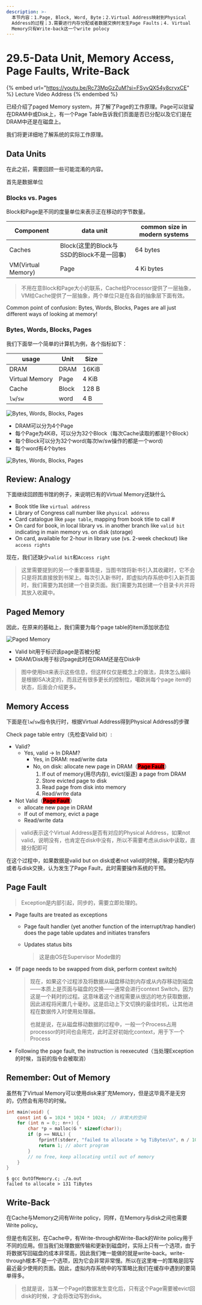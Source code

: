 ```yaml
---
description: >-
  本节内容：1.Page, Block, Word, Byte；2.Virtual Address映射到Physical
  Address的过程；3.需要进行内存分配或者数据交换时发生Page Faults；4. Virtual
  Memory只有Write-back这一个write polocy
---
```


# 29.5-Data Unit, Memory Access, Page Faults, Write-Back

{% embed url="https://youtu.be/Rc73MpGzZuM?si=FSyvQX54y8cryxCE" %}
Lecture Video Address
{% endembed %}

已经介绍了paged Memory system，并了解了Page的工作原理。Page可以驻留在DRAM中或Disk上，有一个Page Table告诉我们页面是否已分配以及它们是在DRAM中还是在磁盘上。

我们将更详细地了解系统的实际工作原理。

## Data Units

在此之前，需要回顾一些可能混淆的内容。

首先是数据单位

### Blocks vs. Pages

Block和Page是不同的度量单位来表示正在移动的字节数量。

| Component          | data unit                      | common size in modern systems |
| ------------------ | ------------------------------ | ----------------------------- |
| Caches             | Block(这里的Block与SSD的Block不是一回事) | 64 bytes                      |
| VM(Virtual Memory) | Page                           | 4 Ki bytes                    |

> 不用在意Block和Page大小的联系，Cache给Processor提供了一层抽象，VM给Cache提供了一层抽象，两个单位只是在各自的抽象层下面有效。

Common point of confusion: Bytes, Words, Blocks, Pages are all just different ways of looking at memory!

### Bytes, Words, Blocks, Pages

我们下面举一个简单的计算机为例，各个指标如下：

| usage          | Unit  | Size  |
| -------------- | ----- | ----- |
| DRAM           | DRAM  | 16KiB |
| Virtual Memory | Page  | 4 KiB |
| Cache          | Block | 128 B |
| `lw`/`sw`      | word  | 4 B   |

![Bytes, Words, Blocks, Pages](.image/image-20240627132724652.png)

* DRAM可以分为4个Page
* 每个Page为4KiB，可以分为32个Block（每次Cache读取的都是1个Block）
* 每个Block可以分为32个word(每次lw/sw操作的都是一个word)
* 每个word有4个bytes

![Bytes, Words, Blocks, Pages](.image/image-20240626162925891.png)

## Review: Analogy

下面继续回顾图书馆的例子，来说明已有的Virtual Memory还缺什么

* Book title like `virtual address`
* Library of Congress call number like `physical address`
* Card catalogue like `page table`, mapping from book title to call #
* On card for book, in local library vs. in another branch like `valid bit` indicating in main memory vs. on disk (storage)
* On card, available for 2-hour in library use (vs. 2-week checkout) like `access rights`

现在，我们还缺少`valid bit`和`Access right`

> 这里需要提到的另一个重要事情是，当图书馆将新书引入其收藏时，它不会只是将其直接放到书架上。每次引入新书时，即虚拟内存系统中引入新页面时，我们需要为其创建一个目录页面。我们需要为其创建一个目录卡片并将其放入收藏中。

## Paged Memory

因此，在原来的基础上，我们需要为每个page table的item添加状态位

![Paged Memory](.image/image-20240626163055403.png)

* Valid bit用于标识该page是否被分配
* DRAM/Disk用于标识page此时在DRAM还是在Disk中

> 图中使用bit来表示这些信息，但这样仅仅是概念上的做法，具体怎么编码是根据ISA决定的，而且还有很多更长的控制位，噶欧尚每个page item的状态，后面会介绍更多。

## Memory Access

下面是在`lw`/`sw`指令执行时，根据Virtual Address得到Physical Address的步骤

Check page table entry（先检查Valid bit）:

* Valid?
  * Yes, valid → In DRAM?
    * Yes, in DRAM: read/write data
    * No, on disk: allocate new page in DRAM（<mark style="background-color:red;">**Page Fault**</mark>）
      1. If out of memory(用尽内存), evict(驱逐) a page from DRAM
      2. Store evicted page to disk
      3. Read page from disk into memory
      4. Read/write data
* Not Valid（<mark style="background-color:red;">**Page Fault**</mark>）
  * allocate new page in DRAM
  * If out of memory, evict a page
  * Read/write data

> valid表示这个Virtual Address是否有对应的Physical Address，如果not valid，说明没有，也肯定在disk中没有，所以不需要考虑从disk中读取，直接分配即可

在这个过程中，如果数据是valid but on disk或者not valid的时候，需要分配内存或者与disk交换，认为发生了Page Fault，此时需要操作系统的干预。

## Page Fault

> Exception是内部引起，同步的，需要立即处理的。

* Page faults are treated as exceptions
  * Page fault handler (yet another function of the interrupt/trap handler) does the page table updates and initiates transfers
  *   Updates status bits

      > 这是由OS在Supervisor Mode做的
*   (If page needs to be swapped from disk, perform context switch)

    > 现在，如果这个过程涉及将数据从磁盘移动到内存或从内存移动到磁盘——本质上是页面与磁盘的交换——通常会进行context Switch，因为这是一个耗时的过程。这意味着这个进程需要从很远的地方获取数据，因此进程将闲置几十毫秒。这是启动上下文切换的最佳时机，让其他进程在数据传入时使用处理器。
    >
    > 也就是说，在从磁盘移动数据的过程中，一般一个Process占用processor的时间也会用完，此时正好初始化context，用于下一个Process
* Following the page fault, the instruction is reexecuted（当处理Exception的时候，当前的指令会被取消）

## Remember: Out of Memory

虽然有了Virtual Memory可以使用disk来扩充Memory，但是这毕竟不是无穷的，仍然会有用尽的时候。

```c
int main(void) {
    const int G = 1024 * 1024 * 1024;  // 非常大的空间
    for (int n = 0;; n++) {
        char *p = malloc(G * sizeof(char));
        if (p == NULL) {
            fprintf(stderr, "failed to allocate > %g TiBytes\n", n / 1000.0);
            return 1; // abort program
        }
        // no free, keep allocating until out of memory
    }
}
```

```
$ gcc OutOfMemory.c; ./a.out
failed to allocate > 131 TiBytes
```

## Write-Back

在Cache与Memory之间有Write policy，同样，在Memory与disk之间也需要Write policy。

但是也有区别，在Cache中，有Write-through和Write-Back的Write policy用于不同的应用。但当我们处理数据传输和更新到磁盘时，实际上只有一个选项，由于将数据写回磁盘的成本非常高，因此我们唯一能做的就是write-back。write-through根本不是一个选项，因为它会非常非常慢。所以在这里唯一的策略是回写最近最少使用的页面。因此，虚拟内存系统中的写策略比我们在缓存中遇到的要简单得多。

> 也就是说，当某一个Page的数据发生变化后，只有这个Page需要被evict回disk的时候，才会将改动写到disk。
